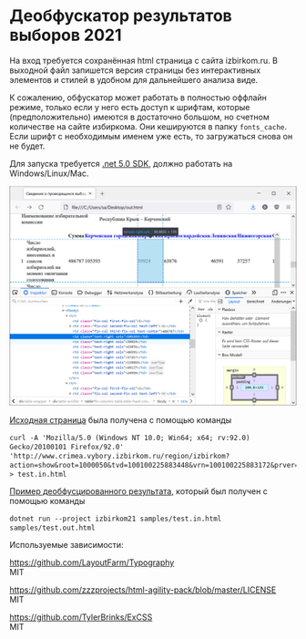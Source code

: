 Деобфускатор результатов выборов 2021
==============

На вход требуется сохранённая html страница с сайта izbirkom.ru.
В выходной файл запишется версия страницы без интерактивных элементов и стилей в удобном для дальнейшего анализа виде.

К сожалению, обфускатор может работать в полностью оффлайн режиме, только если у него есть доступ к шрифтам, которые (предположительно) имеются в достаточно большом, но счетном количестве на сайте избиркома. Они кешируются в папку `fonts_cache`. Если шрифт с необходимым именем уже есть, то загружаться снова он не будет.

Для запуска требуется [.net 5.0 SDK](https://dotnet.microsoft.com/download), должно работать на Windows/Linux/Mac.

![Пример результата](https://raw.githubusercontent.com/ulex/izbirkom21/master/samples/result.png)


[Исходная страница](https://raw.githubusercontent.com/ulex/izbirkom21/master/samples/test.in.html) была получена с помощью команды
```
curl -A 'Mozilla/5.0 (Windows NT 10.0; Win64; x64; rv:92.0) Gecko/20100101 Firefox/92.0' 'http://www.crimea.vybory.izbirkom.ru/region/izbirkom?action=show&root=1000050&tvd=100100225883448&vrn=100100225883172&prver=0&pronetvd=null&region=19&sub_region=19&type=463&report_mode=null' > test.in.html
```
[Пример деобфусцированного результата](https://raw.githubusercontent.com/ulex/izbirkom21/master/samples/test.out.html), который был получен с помощью команды
```
dotnet run --project izbirkom21 samples/test.in.html samples/test.out.html
```



Используемые зависимости:

https://github.com/LayoutFarm/Typography  
MIT

https://github.com/zzzprojects/html-agility-pack/blob/master/LICENSE  
MIT

https://github.com/TylerBrinks/ExCSS  
MIT

